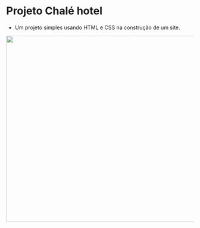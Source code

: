 # Projeto Chalé hotel  
- Um projeto simples usando HTML e CSS na construção de um site.
<img src="https://im7.ezgif.com/tmp/ezgif-7-66b6b625c904.gif" width="900" height="500"/>  
